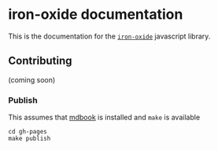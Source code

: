 # iron-oxide documentation

This is the documentation for the [`iron-oxide`](https://www.npmjs.com/package/iron-oxide) javascript library.

## Contributing

(coming soon)

### Publish

This assumes that [mdbook](https://github.com/rust-lang/mdBook) is installed and `make` is available

```
cd gh-pages
make publish
```
